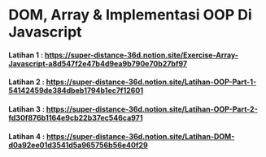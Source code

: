 # DOM, Array & Implementasi OOP Di Javascript

#### Latihan 1 : https://super-distance-36d.notion.site/Exercise-Array-Javascript-a8d547f2e47b4d9ea9b790e70b27bf97
#### Latihan 2 : https://super-distance-36d.notion.site/Latihan-OOP-Part-1-54142459de384dbeb1794b1ec7f12601
#### Latihan 3 : https://super-distance-36d.notion.site/Latihan-OOP-Part-2-fd30f876b1164e9cb22b37ec546ca971
#### Latihan 4 : https://super-distance-36d.notion.site/Latihan-DOM-d0a92ee01d3541d5a965756b56e40f29

